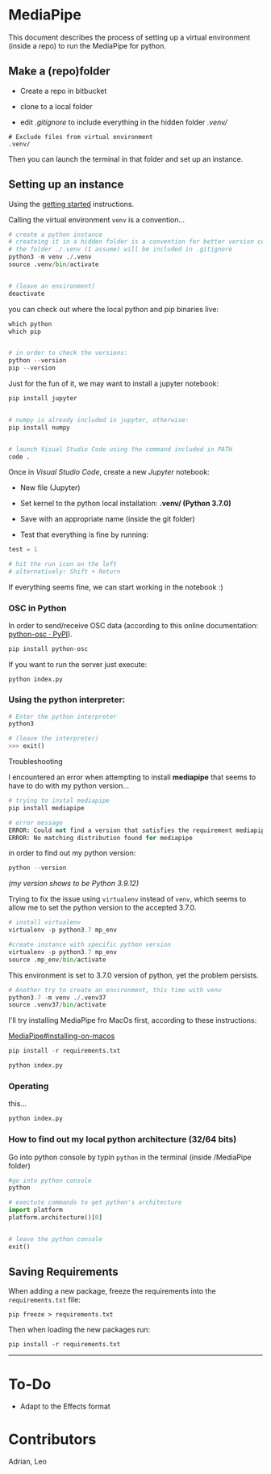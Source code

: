 # MediaPipe

This document describes the process of setting up a virtual environment (inside a repo) to run the MediaPipe for python.

## Make a (repo)folder

- Create a repo in bitbucket

- clone to a local folder

- edit *.gitignore* to include everything in the hidden folder *.venv/*

```
# Exclude files from virtual environment
.venv/
```

Then you can launch the terminal in that folder and set up an instance.

## Setting up an instance

Using the [getting started](https://google.github.io/mediapipe/getting_started/python) instructions. 

Calling the virtual environment `venv` is a convention...

```python
# create a python instance
# createing it in a hidden folder is a convention for better version control.
# the folder ./.venv (I assume) will be included in .gitignore
python3 -m venv ./.venv
source .venv/bin/activate


# (leave an environment)
deactivate
```

you can check out where the local python and pip binaries live:

```python
which python
which pip


# in order to check the versions:
python --version
pip --version
```

Just for the fun of it, we may want to install a jupyter notebook:

```python
pip install jupyter


# numpy is already included in jupyter, otherwise:
pip install numpy


# launch Visual Studio Code using the command included in PATH
code .
```

Once in *Visual Studio Code*, create a new *Jupyter* notebook:

- New file (Jupyter)

- Set kernel to the python local installation: **.venv/ (Python 3.7.0)**

- Save with an appropriate name (inside the git folder)

- Test that everything is fine by running:

```python
test = 1

# hit the run icon on the left
# alternatively: Shift + Return
```

If everything seems fine, we can start working in the notebook :)

### OSC in Python

In order to send/receive OSC data (according to this online documentation: [python-osc · PyPI](https://pypi.org/project/python-osc/)).

```python
pip install python-osc
```

If you want to run the server just execute:

```
python index.py
```

### Using the python interpreter:

```python
# Enter the python interpreter
python3

# (leave the interpreter)
>>> exit()
```

Troubleshooting

I encountered an error when attempting to install **mediapipe** that seems to have to do with my python version...

```python
# trying to instal mediapipe
pip install mediapipe

# error message
ERROR: Could not find a version that satisfies the requirement mediapipe (from versions: none)
ERROR: No matching distribution found for mediapipe
```

in order to find out my python version:

```python
python --version
```

*(my version shows to be Python 3.9.12)*

Trying to fix the issue using `virtualenv` instead of `venv`, which seems to allow me to set the python version to the accepted 3.7.0.

```python
# install virtualenv
virtualenv -p python3.7 mp_env

#create instance with specific python version
virtualenv -p python3.7 mp_env
source .mp_env/bin/activate
```

This environment is set to 3.7.0 version of python, yet the problem persists.

```python
# Another try to create an environment, this time with venv
python3.7 -m venv ./.venv37
source .venv37/bin/activate
```

I'll try installing MediaPipe fro MacOs first, according to these instructions:

[MediaPipe#installing-on-macos](https://google.github.io/mediapipe/getting_started/install.html#installing-on-macos)



```python
pip install -r requirements.txt
```

```python
python index.py
```

### Operating

this...

```python
python index.py

```







### How to find out my local python architecture (32/64 bits)

Go into python console by typin `python` in the terminal (inside /MediaPipe folder)

```python
#go into python console
python

# exectute commands to get python's architecture
import platform
platform.architecture()[0]


# leave the python console
exit()
```

## Saving Requirements

When adding a new package, freeze the requirements into the `requirements.txt` file:

```
pip freeze > requirements.txt
```

Then when loading the new packages run:

```
pip install -r requirements.txt
```

____

# To-Do

- Adapt to the Effects format

# Contributors

Adrian,
Leo